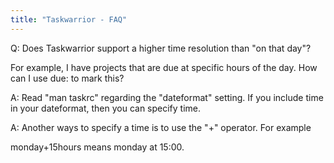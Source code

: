 ```yaml
---
title: "Taskwarrior - FAQ"
---
```


Q: Does Taskwarrior support a higher time resolution than "on that day"?

For example, I have projects that are due at specific hours of the day. How can I use due: to mark this?

A: Read "man taskrc" regarding the "dateformat" setting.
If you include time in your dateformat, then you can specify time.

A: Another ways to specify a time is to use the "+" operator. For example

monday+15hours
means monday at 15:00.

